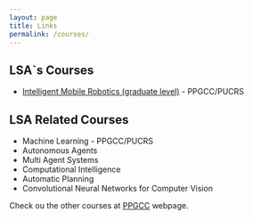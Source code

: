 ```yaml
---
layout: page
title: Links
permalink: /courses/
---
```


## LSA`s Courses

 - [Intelligent Mobile Robotics (graduate level)](https://github.com/imr-pucrs) - PPGCC/PUCRS

## LSA Related Courses

 - Machine Learning - PPGCC/PUCRS
 - Autonomous Agents
 - Multi Agent Systems
 - Computational Intelligence
 - Automatic Planning
 - Convolutional Neural Networks for Computer Vision
 
Check ou the other courses at [PPGCC](http://www.pucrs.br/politecnica/programa-de-pos-graduacao-em-ciencia-da-computacao/disciplinas/) webpage.

